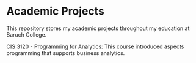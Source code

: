 # Academic Projects

This repository stores my academic projects throughout my education at Baruch College.

CIS 3120 - Programming for Analytics: This course introduced aspects programming that supports business analytics.
